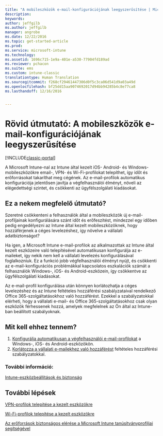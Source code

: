 ```yaml
---
title: "A mobileszközök e-mail-konfigurációjának leegyszerűsítése | Microsoft Docs"
description: 
keywords: 
author: jeffgilb
ms.author: jeffgilb
manager: angrobe
ms.date: 12/22/2016
ms.topic: get-started-article
ms.prod: 
ms.service: microsoft-intune
ms.technology: 
ms.assetid: 1696c715-1e9a-401e-a530-77904fd189ad
ms.reviewer: pchacon
ms.suite: ems
ms.custom: intune-classic
translationtype: Human Translation
ms.sourcegitcommit: f268cf29461447306d0f5c3ca06d541d9a03a49d
ms.openlocfilehash: bf25dd15aa9074692017d94bb94285b4c8e77ca8
ms.lasthandoff: 12/16/2016


---
```


# <a name="quick-start-guide-simplify-email-configuration-on-mobile-devices"></a>Rövid útmutató: A mobileszközök e-mail-konfigurációjának leegyszerűsítése

[!INCLUDE[classic-portal](../includes/classic-portal.md)]

A Microsoft Intune-nal az Intune által kezelt iOS- Android- és Windows-mobileszközökre email-, VPN- és Wi-Fi-profilokat telepíthet, így időt és erőforrásokat takaríthat meg cégének. Az e-mail-profilok automatikus konfigurációja jelentősen javítja a végfelhasználói élményt, növeli az elégedettségi szintet, és csökkenti az ügyfélszolgálati kiadásokat.

## <a name="is-this-quick-start-guide-right-for-me"></a>Ez a nekem megfelelő útmutató?
Szeretné csökkenteni a felhasználók által a mobileszközök új e-mail-profiljainak konfigurálására szánt időt és erőfeszítést, mindezzel egy időben pedig engedélyezni az Intune által kezelt mobileszközöknek, hogy hozzáférjenek a céges levelezéshez, így növelve a vállalati adatbiztonságot?

Ha igen, a Microsoft Intune e-mail-profilok az alkalmazottak az Intune által kezelt eszközeire való telepítésével automatikusan konfigurálja az e-maileket, így nekik nem kell a vállalati levelezés konfigurálásával foglalkozniuk. Ez a funkció jobb végfelhasználói élményt nyújt, és csökkenti az e-mail-konfigurációs problémákkal kapcsolatos eszkalációk számát a felhasználók Windows-, iOS- és Android-eszközein, így csökkentve az ügyfélszolgálati kiadásokat.

Az e-mail-profil konfigurálása után könnyen korlátozhatja a céges levelezéshez és az Intune feltételes hozzáférési szabályzataival rendelkező Office 365-szolgáltatásokhoz való hozzáférést. Ezekkel a szabályzatokkal elérheti, hogy a vállalati e-mail- és Office 365-szolgáltatásokhoz csak olyan eszközök férhessenek hozzá, amelyek megfelelnek az Ön által az Intune-ban beállított szabályoknak.

## <a name="how-do-i-do-it"></a>Mit kell ehhez tennem?
1.    [Konfigurálja automatikusan a végfelhasználói e-mail-profilokat](/intune/deploy-use/configure-access-to-corporate-email-using-email-profiles-with-microsoft-intune) a Windows-, iOS- és Android-eszközökön.
2.    [Korlátozza a vállalati e-mailekhez való hozzáférést](/intune/deploy-use/restrict-access-to-email-and-o365-services-with-microsoft-intune) feltételes hozzáférési szabályzatokkal.


### <a name="additional-information"></a>További információ:
[Intune-eszközbeállítások és biztonság](/intune/deploy-use/manage-settings-and-features-on-your-devices-with-microsoft-intune-policies)

## <a name="what-should-i-do-next"></a>További lépések
[VPN-profilok telepítése a kezelt eszközökre](/intune/deploy-use/vpn-connections-in-microsoft-intune)

[Wi-Fi-profilok telepítése a kezelt eszközökre](/intune/deploy-use/wi-fi-connections-in-microsoft-intune)

[Az erőforrások biztonságos elérése a Microsoft Intune tanúsítványprofiljai segítségével](/intune/deploy-use/secure-resource-access-with-certificate-profiles)

